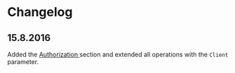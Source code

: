 # Changelog

## 15.8.2016 <a id="1582016"></a>

Added the [Authorization ](authorization.md)section and extended all operations with the `Client` parameter.

